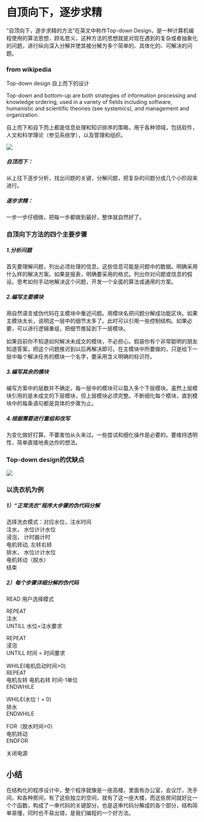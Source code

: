 # 自顶向下，逐步求精
“自顶向下，逐步求精的方法”在英文中称作Top-down Design，是一种计算机编程使用的算法思想，顾名思义，这种方法的思想就是对现在遇到的复杂或者抽象化的问题，进行纵向深入分解并使其被分解为多个简单的、具体化的、可解决的问题。
### from wikipedia
Top-down design  自上而下的设计

Top-down and bottom-up are both strategies of information processing and knowledge ordering, used in a variety of fields including software, humanistic and scientific theories (see systemics), and management and organization.

自上而下和自下而上都是信息处理和知识排序的策略，用于各种领域，包括软件，人文和科学理论（参见系统学），以及管理和组织。

![](http://ww1.sinaimg.cn/large/007jCw9lgy1fx6prq3t9wj30tw0gnagc.jpg)


##### 自顶而下： 
从上往下逐步分析，找出问题的关键，分解问题，把复杂的问题分成几个小阶段来进行。

##### 逐步求精： 
一步一步仔细做，把每一步都做到最好，整体就自然好了。

### 自顶向下方法的四个主要步骤

##### 1.分析问题


首先要理解问题，列出必须处理的信息。这些信息可能是问题中的数据。明确采用什么样的解决方案。如果是报表，明确要采用的格式。列出你对问题或信息的假设。思考如何手动地解决这个问题，开发一个全面的算法或通用的方案。

##### 2.编写主要模块

用自然语言或伪代码在主模块中重述问题。用模块名把问题分解成功能区块。如果主模块太长，说明这一层中的细节太多了。此时可以引用一些控制结构。如果必要，可以进行逻辑重组，把细节推延到下一层模块。 

如果目前你不知道如何解决未成文的模块，不必担心。假装你有个非常聪明的朋友知道答案，把这个问题推迟到以后再解决即可。在主模块中所要做的，只是给下一层中每个解决任务的模块一个名字，要采用含义明确的标识符。

##### 3.编写其余的模块

编写方案中的层数并不确定。每一层中的模块可以载入多个下层模块。虽然上层模块引用的是未成文的下层模块，但上层模块必须完整。不断细化每个模块，直到模块中的每条语句都是具体的步骤为止。

##### 4.根据需要进行重组和改写

为变化做好打算。不要害怕从头来过。一些尝试和细化操作是必要的。要维持透明性，简单直接地表达你的想法。

### Top-down design的优缺点
![](http://ww1.sinaimg.cn/large/007jCw9lgy1fx6q7iejosj30sf0hxtls.jpg)

### 以洗衣机为例
##### 1）“正常洗衣”程序大步骤的伪代码分解

选择洗衣模式：对应水位，注水时间   
注水， 水位计计水位   
浸泡， 计时器计时   
电机转动, 左转右转  
排水， 水位计计水位   
电机转动（脱水）   
结束  

##### 2）每个步骤详细分解的伪代码 
READ 用户选择模式  

REPEAT  
注水  
UNTILL 水位=注水要求  

REPEAT   
浸泡  
UNTILL 时间 = 时间要求  

WHILE(电机启动时间>0)  
REPEAT   
电机左转
电机右转
时间-1单位  
ENDWHILE  

WHILE(水位！= 0)  
排水  
ENDWHILE  

FOR（脱水时间>0）   
电机转动  
ENDFOR  

关闭电源  

## 小结
在结构化的程序设计中，整个程序就像是一座高楼，里面有办公室，会议厅，洗手间，和各种房间，有了这些独立的空间，就有了这一座大楼，而这些房间就好比一个个函数，构成了一串代码的关键部分，也是这串代码分解成的各个部分，结构简单易懂，同时也不易出错，是我们编程的一个好方法。